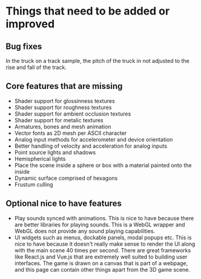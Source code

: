 # Things that need to be added or improved

## Bug fixes
In the truck on a track sample, the pitch of the truck in not adjusted to the rise and fall of the track.

## Core features that are missing
* Shader support for glossinness textures
* Shader support for roughness textures
* Shader support for ambient occlusion textures
* Shader support for metalic textures
* Armatures, bones and mesh animation
* Vector fonts as 2D mesh per ASCII character
* Analog input methods for accelerometer and device orientation
* Better handling of velocity and acceleration for analog inputs
* Point source lights and shadows
* Hemispherical lights
* Place the scene inside a sphere or box with a material painted onto the inside
* Dynamic surface comprised of hexagons
* Frustum culling

## Optional nice to have features
* Play sounds synced with animations. This is nice to have because there are better libraries for playing sounds. This is a WebGL wrapper and WebGL does not provide any sound playing capabilities.
* UI widgets such as menus, dockable panels, modal popups etc. This is nice to have because it doesn't really make sense to render the UI along with the main scene 40 times per second. There are great frameworks like React.js and Vue.js that are extremely well suited to building user interfaces. The game is drawn on a canvas that is part of a webpage, and this page can contain other things apart from the 3D game scene.